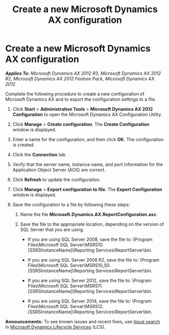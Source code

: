 ﻿---
title: Create a new Microsoft Dynamics AX configuration
TOCTitle: Create a new Microsoft Dynamics AX configuration
ms:assetid: e508dc82-d780-4eda-bf5d-200228d1c3f1
ms:mtpsurl: https://technet.microsoft.com/en-us/library/Hh389774(v=AX.60)
ms:contentKeyID: 36899753
ms.date: 06/03/2014
mtps_version: v=AX.60
---

# Create a new Microsoft Dynamics AX configuration 


_**Applies To:** Microsoft Dynamics AX 2012 R3, Microsoft Dynamics AX 2012 R2, Microsoft Dynamics AX 2012 Feature Pack, Microsoft Dynamics AX 2012_

Complete the following procedure to create a new configuration of Microsoft Dynamics AX and to export the configuration settings to a file.

1.  Click **Start** \> **Administrative Tools** \> **Microsoft Dynamics AX 2012 Configuration** to open the Microsoft Dynamics AX Configuration Utility.

2.  Click **Manage** \> **Create configuration**. The **Create Configuration** window is displayed.

3.  Enter a name for the configuration, and then click **OK**. The configuration is created.

4.  Click the **Connection** tab.

5.  Verify that the server name, instance name, and port information for the Application Object Server (AOS) are correct.

6.  Click **Refresh** to update the configuration.

7.  Click **Manage** \> **Export configuration to file**. The **Export Configuration** window is displayed.

8.  Save the configuration to a file by following these steps:
    
    1.  Name the file **Microsoft.Dynamics.AX.ReportConfiguration.axc**.
    
    2.  Save the file to the appropriate location, depending on the version of SQL Server that you are using.
        
          - If you are using SQL Server 2008, save the file to: \\Program Files\\Microsoft SQL Server\\MSRS10.\[SSRSInstanceName\]\\Reporting Services\\ReportServer\\bin.
        
          - If you are using SQL Server 2008 R2, save the file to: \\Program Files\\Microsoft SQL Server\\MSRS10\_50.\[SSRSInstanceName\]\\Reporting Services\\ReportServer\\bin.
        
          - If you are using SQL Server 2012, save the file to: \\Program Files\\Microsoft SQL Server\\MSRS11.\[SSRSInstanceName\]\\Reporting Services\\ReportServer\\bin.
        
          - If you are using SQL Server 2014, save the file to: \\Program Files\\Microsoft SQL Server\\MSRS12.\[SSRSInstanceName\]\\Reporting Services\\ReportServer\\bin.

  
**Announcements:** To see known issues and recent fixes, use [Issue search](http://go.microsoft.com/fwlink/?linkid=389258) in [Microsoft Dynamics Lifecycle Services](http://go.microsoft.com/fwlink/?linkid=306505) (LCS).

